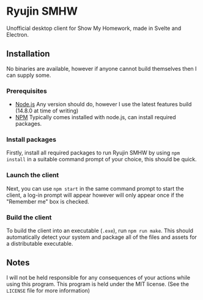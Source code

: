 # Ryujin SMHW
Unofficial desktop client for Show My Homework, made in Svelte and Electron.

## Installation
No binaries are available, however if anyone cannot build themselves then I can supply some.

### Prerequisites
- [Node.js](https://nodejs.org/en/) Any version should do, however I use the latest features build (14.8.0 at time of writing)
- [NPM](https://npmjs.org) Typically comes installed with node.js, can install required packages.

### Install packages
Firstly, install all required packages to run Ryujin SMHW by using `npm install` in a suitable command prompt of your choice, this should be quick.

### Launch the client
Next, you can use `npm start` in the same command prompt to start the client, a log-in prompt will appear however will only appear once if the "Remember me" box is checked.

### Build the client
To build the client into an executable (`.exe`), run `npm run make`. This should automatically detect your system and package all of the files and assets for a distributable executable.

## Notes
I will not be held responsible for any consequences of your actions while using this program.
This program is held under the MIT license. (See the `LICENSE` file for more information)